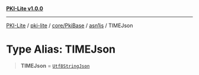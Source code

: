[**PKI-Lite v1.0.0**](../../../../../../README.md)

---

[PKI-Lite](../../../../../../README.md) / [pki-lite](../../../../../README.md) / [core/PkiBase](../../../README.md) / [asn1js](../README.md) / TIMEJson

# Type Alias: TIMEJson

> **TIMEJson** = [`Utf8StringJson`](Utf8StringJson.md)
